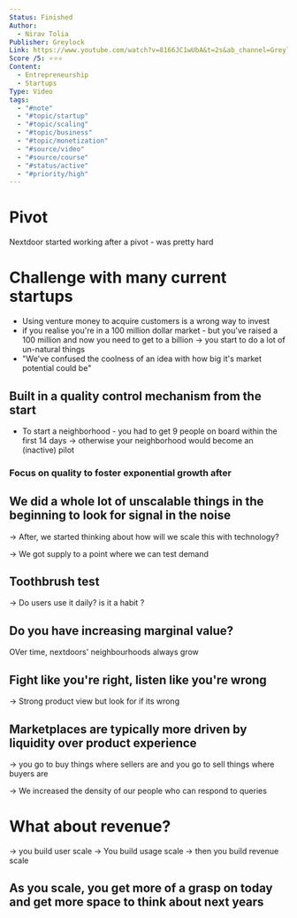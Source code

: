 ```yaml
---
Status: Finished
Author:
  - Nirav Tolia
Publisher: Greylock
Link: https://www.youtube.com/watch?v=8166JC1wUbA&t=2s&ab_channel=Greylock
Score /5: ⭐️⭐️⭐️
Content:
  - Entrepreneurship
  - Startups
Type: Video
tags:
  - "#note"
  - "#topic/startup"
  - "#topic/scaling"
  - "#topic/business"
  - "#topic/monetization"
  - "#source/video"
  - "#source/course"
  - "#status/active"
  - "#priority/high"
---
```

# Pivot

Nextdoor started working after a pivot - was pretty hard

  

# Challenge with many current startups

- Using venture money to acquire customers is a wrong way to invest
- if you realise you're in a 100 million dollar market - but you've raised a 100 million and now you need to get to a billion → you start to do a lot of un-natural things
- "We've confused the coolness of an idea with how big it's market potential could be"

  

## Built in a quality control mechanism from the start

- To start a neighborhood - you had to get 9 people on board within the first 14 days → otherwise your neighborhood would become an (inactive) pilot

  

  

### Focus on quality to foster exponential growth after

  

## We did a whole lot of unscalable things in the beginning to look for signal in the noise

→ After, we started thinking about how will we scale this with technology?

→ We got supply to a point where we can test demand

  

## Toothbrush test

→ Do users use it daily? is it a habit ?

  

## Do you have increasing marginal value?

OVer time, nextdoors' neighbourhoods always grow

## Fight like you're right, listen like you're wrong

→ Strong product view but look for if its wrong

  

## Marketplaces are typically more driven by liquidity over product experience

→ you go to buy things where sellers are and you go to sell things where buyers are

→ We increased the density of our people who can respond to queries

# What about revenue?

→ you build user scale → You build usage scale → then you build revenue scale

  

## As you scale, you get more of a grasp on today and get more space to think about next years